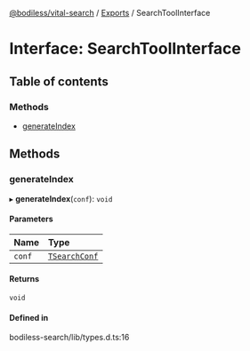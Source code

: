 [@bodiless/vital-search](../README.md) / [Exports](../modules.md) / SearchToolInterface

# Interface: SearchToolInterface

## Table of contents

### Methods

- [generateIndex](SearchToolInterface.md#generateindex)

## Methods

### generateIndex

▸ **generateIndex**(`conf`): `void`

#### Parameters

| Name | Type |
| :------ | :------ |
| `conf` | [`TSearchConf`](../modules.md#tsearchconf) |

#### Returns

`void`

#### Defined in

bodiless-search/lib/types.d.ts:16
